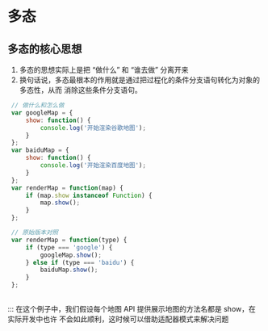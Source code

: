 # 多态
## 多态的核心思想

1. 多态的思想实际上是把 “做什么” 和 “谁去做” 分离开来
2. 换句话说，多态最根本的作用就是通过把过程化的条件分支语句转化为对象的多态性，从而
消除这些条件分支语句。

```javascript
 // 做什么和怎么做
 var googleMap = {
     show: function() {
         console.log('开始渲染谷歌地图');
     }
 };
 var baiduMap = {
     show: function() {
         console.log('开始渲染百度地图');
     }
 };
 var renderMap = function(map) {
     if (map.show instanceof Function) {
         map.show();
     }
 };

 // 原始版本对照
 var renderMap = function(type) {
     if (type === 'google') {
         googleMap.show();
     } else if (type === 'baidu') {
         baiduMap.show();
     }
 };
 
```
::: 在这个例子中，我们假设每个地图 API 提供展示地图的方法名都是 show，在实际开发中也许
不会如此顺利，这时候可以借助适配器模式来解决问题


